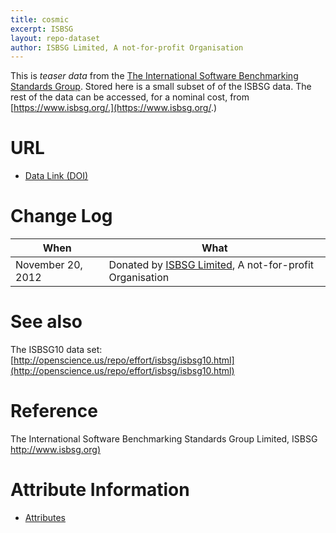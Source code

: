 ```yaml
---
title: cosmic
excerpt: ISBSG
layout: repo-dataset
author: ISBSG Limited, A not-for-profit Organisation
---
```



This is _teaser data_ from the [The International Software Benchmarking Standards Group](https://www.isbsg.org/). Stored here is a small subset of of
the ISBSG data. The rest of the data can be accessed, for a nominal
cost, from [https://www.isbsg.org/.](https://www.isbsg.org/.)

# URL

  * [Data Link (DOI)](https://doi.org/10.5281/zenodo.268482)

# Change Log

When | What
---- | ----
November 20, 2012 | Donated by [ISBSG Limited](/repo/people/data-donors/promise3.html), A not-for-profit Organisation

# See also

The ISBSG10 data set: [http://openscience.us/repo/effort/isbsg/isbsg10.html](http://openscience.us/repo/effort/isbsg/isbsg10.html)

# Reference

 The International Software Benchmarking Standards Group Limited, ISBSG [http://www.isbsg.org)](http://www.isbsg.org)

# Attribute Information

* [Attributes](https://terapromise.csc.ncsu.edu/repo/effort/isbsg/isbsg10/isbsg-attribute-info.txt)
